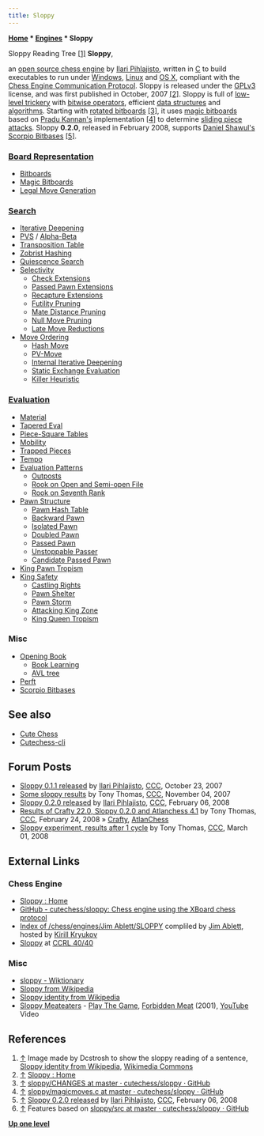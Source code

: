 ```yaml
---
title: Sloppy
---
```

**[Home](Home "Home") \* [Engines](Engines "Engines") \* Sloppy**



 [](https://en.wikipedia.org/wiki/Sloppy_identity) Sloppy Reading Tree <a id="cite-note-1" href="#cite-ref-1">[1]</a> 
**Sloppy**,  

an [open source chess engine](Category:Open_Source "Category:Open Source") by [Ilari Pihlajisto](Ilari_Pihlajisto "Ilari Pihlajisto"), written in [C](C "C") to build executables to run under [Windows](Windows "Windows"), [Linux](Linux "Linux") and [OS X](Mac_OS "Mac OS"), compliant with the [Chess Engine Communication Protocol](Chess_Engine_Communication_Protocol "Chess Engine Communication Protocol"). Sloppy is released under the [GPLv3](Free_Software_Foundation#GPL "Free Software Foundation") license, and was first published in October, 2007 <a id="cite-note-2" href="#cite-ref-2">[2]</a>. 
Sloppy is full of [low-level trickery](Bit-Twiddling "Bit-Twiddling") with [bitwise operators](General_Setwise_Operations "General Setwise Operations"), efficient [data structures](Data "Data") and [algorithms](Algorithms "Algorithms"). Starting with [rotated bitboards](Rotated_Bitboards "Rotated Bitboards") <a id="cite-note-3" href="#cite-ref-3">[3]</a>, 
it uses [magic bitboards](Magic_Bitboards "Magic Bitboards") based on [Pradu Kannan's](Pradu_Kannan "Pradu Kannan") implementation <a id="cite-note-4" href="#cite-ref-4">[4]</a> to determine [sliding piece attacks](Sliding_Piece_Attacks "Sliding Piece Attacks"). 
Sloppy **0.2.0**, released in February 2008, supports [Daniel Shawul's](Daniel_Shawul "Daniel Shawul") [Scorpio Bitbases](Scorpio_Bitbases "Scorpio Bitbases") <a id="cite-note-5" href="#cite-ref-5">[5]</a>.



### [Board Representation](Board_Representation "Board Representation")


* [Bitboards](Bitboards "Bitboards")
* [Magic Bitboards](Magic_Bitboards "Magic Bitboards")
* [Legal Move Generation](Move_Generation#Legal "Move Generation")


### [Search](Search "Search")


* [Iterative Deepening](Iterative_Deepening "Iterative Deepening")
* [PVS](Principal_Variation_Search "Principal Variation Search") / [Alpha-Beta](Alpha-Beta "Alpha-Beta")
* [Transposition Table](Transposition_Table "Transposition Table")
* [Zobrist Hashing](Zobrist_Hashing "Zobrist Hashing")
* [Quiescence Search](Quiescence_Search "Quiescence Search")
* [Selectivity](Selectivity "Selectivity")
	+ [Check Extensions](Check_Extensions "Check Extensions")
	+ [Passed Pawn Extensions](Passed_Pawn_Extensions "Passed Pawn Extensions")
	+ [Recapture Extensions](Recapture_Extensions "Recapture Extensions")
	+ [Futility Pruning](Futility_Pruning "Futility Pruning")
	+ [Mate Distance Pruning](Mate_Distance_Pruning "Mate Distance Pruning")
	+ [Null Move Pruning](Null_Move_Pruning "Null Move Pruning")
	+ [Late Move Reductions](Late_Move_Reductions "Late Move Reductions")
* [Move Ordering](Move_Ordering "Move Ordering")
	+ [Hash Move](Hash_Move "Hash Move")
	+ [PV-Move](PV-Move "PV-Move")
	+ [Internal Iterative Deepening](Internal_Iterative_Deepening "Internal Iterative Deepening")
	+ [Static Exchange Evaluation](Static_Exchange_Evaluation "Static Exchange Evaluation")
	+ [Killer Heuristic](Killer_Heuristic "Killer Heuristic")


### [Evaluation](Evaluation "Evaluation")


* [Material](Material "Material")
* [Tapered Eval](Tapered_Eval "Tapered Eval")
* [Piece-Square Tables](Piece-Square_Tables "Piece-Square Tables")
* [Mobility](Mobility "Mobility")
* [Trapped Pieces](Trapped_Pieces "Trapped Pieces")
* [Tempo](Tempo "Tempo")
* [Evaluation Patterns](Evaluation_Patterns "Evaluation Patterns")
	+ [Outposts](Outposts "Outposts")
	+ [Rook on Open and Semi-open File](Rook_on_Open_File "Rook on Open File")
	+ [Rook on Seventh Rank](Rook_on_Seventh "Rook on Seventh")
* [Pawn Structure](Pawn_Structure "Pawn Structure")
	+ [Pawn Hash Table](Pawn_Hash_Table "Pawn Hash Table")
	+ [Backward Pawn](Backward_Pawn "Backward Pawn")
	+ [Isolated Pawn](Isolated_Pawn "Isolated Pawn")
	+ [Doubled Pawn](Doubled_Pawn "Doubled Pawn")
	+ [Passed Pawn](Passed_Pawn "Passed Pawn")
	+ [Unstoppable Passer](Unstoppable_Passer "Unstoppable Passer")
	+ [Candidate Passed Pawn](Candidate_Passed_Pawn "Candidate Passed Pawn")
* [King Pawn Tropism](King_Pawn_Tropism "King Pawn Tropism")
* [King Safety](King_Safety "King Safety")
	+ [Castling Rights](Castling_Rights "Castling Rights")
	+ [Pawn Shelter](King_Safety#PawnShield "King Safety")
	+ [Pawn Storm](King_Safety#PawnStorm "King Safety")
	+ [Attacking King Zone](King_Safety#Attacking "King Safety")
	+ [King Queen Tropism](King_Safety#KingTropism "King Safety")


### Misc


* [Opening Book](Opening_Book "Opening Book")
	+ [Book Learning](Book_Learning "Book Learning")
	+ [AVL tree](Georgy_Adelson-Velsky "Georgy Adelson-Velsky")
* [Perft](Perft "Perft")
* [Scorpio Bitbases](Scorpio_Bitbases "Scorpio Bitbases")


## See also


* [Cute Chess](Cute_Chess "Cute Chess")
* [Cutechess-cli](Cutechess-cli "Cutechess-cli")


## Forum Posts


* [Sloppy 0.1.1 released](http://www.talkchess.com/forum/viewtopic.php?t=17305) by [Ilari Pihlajisto](Ilari_Pihlajisto "Ilari Pihlajisto"), [CCC](CCC "CCC"), October 23, 2007
* [Some sloppy results](http://www.talkchess.com/forum/viewtopic.php?t=17577) by Tony Thomas, [CCC](CCC "CCC"), November 04, 2007
* [Sloppy 0.2.0 released](http://www.talkchess.com/forum/viewtopic.php?t=19432) by [Ilari Pihlajisto](Ilari_Pihlajisto "Ilari Pihlajisto"), [CCC](CCC "CCC"), February 06, 2008
* [Results of Crafty 22.0, Sloppy 0.2.0 and Atlanchess 4.1](http://www.talkchess.com/forum/viewtopic.php?t=19807) by Tony Thomas, [CCC](CCC "CCC"), February 24, 2008 » [Crafty](Crafty "Crafty"), [AtlanChess](AtlanChess "AtlanChess")
* [Sloppy experiment, results after 1 cycle](http://www.talkchess.com/forum/viewtopic.php?t=19934) by Tony Thomas, [CCC](CCC "CCC"), March 01, 2008


## External Links


### Chess Engine


* [Sloppy : Home](http://ilaripih.mbnet.fi/sloppy/index.html)
* [GitHub - cutechess/sloppy: Chess engine using the XBoard chess protocol](https://github.com/cutechess/sloppy)
* [Index of /chess/engines/Jim Ablett/SLOPPY](http://kirr.homeunix.org/chess/engines/Jim%20Ablett/SLOPPY/) compliled by [Jim Ablett](Jim_Ablett "Jim Ablett"), hosted by [Kirill Kryukov](Kirill_Kryukov "Kirill Kryukov")
* [Sloppy](https://ccrl.chessdom.com/ccrl/4040/cgi/compare_engines.cgi?family=Sloppy&print=Rating+list&print=Results+table&print=LOS+table&print=Ponder+hit+table&print=Eval+difference+table&print=Comopp+gamenum+table&print=Overlap+table&print=Score+with+common+opponents) at [CCRL 40/40](CCRL "CCRL")


### Misc


* [sloppy - Wiktionary](https://en.wiktionary.org/wiki/sloppy)
* [Sloppy from Wikipedia](https://en.wikipedia.org/wiki/Sloppy)
* [Sloppy identity from Wikipedia](https://en.wikipedia.org/wiki/Sloppy_identity)
* [Sloppy Meateaters](https://en.wikipedia.org/wiki/Sloppy_Meateaters) - [Play The Game](https://www.discogs.com/composition/35c9667f-d8cb-4713-86dc-e00ae513ae1d-Play-The-Game), [Forbidden Meat](https://www.discogs.com/release/6142474) (2001), [YouTube](https://en.wikipedia.org/wiki/YouTube) Video


 
## References


1. <a id="cite-ref-1" href="#cite-note-1">↑</a> Image made by Dcstrosh to show the sloppy reading of a sentence, [Sloppy identity from Wikipedia](https://en.wikipedia.org/wiki/Sloppy_identity), [Wikimedia Commons](https://en.wikipedia.org/wiki/Wikimedia_Commons)
2. <a id="cite-ref-2" href="#cite-note-2">↑</a> [Sloppy : Home](http://ilaripih.mbnet.fi/sloppy/index.html)
3. <a id="cite-ref-3" href="#cite-note-3">↑</a> [sloppy/CHANGES at master · cutechess/sloppy · GitHub](https://github.com/cutechess/sloppy/blob/master/CHANGES)
4. <a id="cite-ref-4" href="#cite-note-4">↑</a> [sloppy/magicmoves.c at master · cutechess/sloppy · GitHub](https://github.com/cutechess/sloppy/blob/master/src/magicmoves.c)
5. <a id="cite-ref-5" href="#cite-note-5">↑</a> [Sloppy 0.2.0 released](http://www.talkchess.com/forum/viewtopic.php?t=19432) by [Ilari Pihlajisto](Ilari_Pihlajisto "Ilari Pihlajisto"), [CCC](CCC "CCC"), February 06, 2008
6. <a id="cite-ref-6" href="#cite-note-6">↑</a> Features based on [sloppy/src at master · cutechess/sloppy · GitHub](https://github.com/cutechess/sloppy/tree/master/src)

**[Up one level](Engines "Engines")**







 
